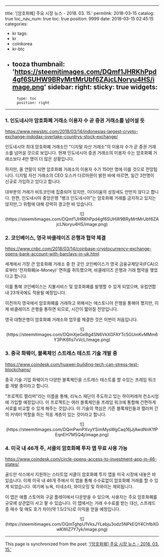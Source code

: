 
---
title: '[암호화폐]  주요 시장 뉴스 - 2018. 03. 15.'
permlink: 2018-03-15
catalog: true
toc_nav_num: true
toc: true
position: 9999
date: 2018-03-15 02:45:15
categories:
- kr
tags:
- kr
- coinkorea
- kr-btc
- tooza
thumbnail: 'https://steemitimages.com/DQmf1JHRKhPpd4gf6SUHW9BRyMrtMrUbf6ZAjcLNoryu4HS/image.png'
sidebar:
    right:
        sticky: true
widgets:
    -
        type: toc
        position: right
---


### 1. 인도네시아 암호화폐 거래소 이용자 수 곧 증권 거래소를 넘어설 듯
https://www.newsbtc.com/2018/03/14/indonesias-largest-crypto-exchange-indodax-overtake-countrys-stock-exchange/

인도네시아 최대  암호화폐 거래소인 "디지털 자산 거래소"의 이용자 수가 곧 증권 거래소를 넘어설 것으로 보입니다.  현재 인도네시아 증권 거래소의 이용자 수는 암호화폐 거래소보다 4만 명이 더 많은 상황입니다.

하지만, 올 연말이 되면 암호화폐 거래소의 이용자 수가 150만 명에 이를 것으로 전망됩니다.  디지털 자산 거래소의 CEO 오스카 다르마완이 밝힌 바에 따르면, 일간 3천명이 신규로 가입하고 있다고 합니다. 

대부분의 거래가 비트코인에 집중되어 있지만, 이더리움의 성장세도 만만치 않다고 합니다.  한편, 인도네시아 중앙은행 "뱅크 인도네시아"는 암호화폐 거래를 금지하고 있지는 않지만,그 위험에 대해 강력히 경고한 바 있습니다. 

<center>
![](https://steemitimages.com/DQmf1JHRKhPpd4gf6SUHW9BRyMrtMrUbf6ZAjcLNoryu4HS/image.png)
</center>

### 2. 코인베이스, 영국 바클레이즈 은행과 협약 체결
https://www.cnbc.com/2018/03/14/coinbase-cryptocurrency-exchange-opens-bank-account-with-barclays-in-uk.html

세계에서 가장 큰 암호화폐 거래소 중 한 곳인 코인베이스가 영국 금융규제당국(FCA)으로부터 '전자화폐(e-Money)' 면허를 취득했으며, 바클레이즈 은행과 거래 협약을 맺었다고 합니다. 

​이를 통해 코인베이스는 지불서비스 및 암호화폐를 발행할 수 있게 되었으며, 유럽연합 내 23개국에도 적용될 예정입니다.

이전까지 영국에서 암호화폐를 거래하고 위해서는 에스토니아 은행을 통해야 했지만, 이제 바클레이즈 은행을 통하면 되므로, 시간이 짧아질 전망입니다. 

영국 대형은행이 암호화폐 거래소와 업무를 체결한 것은 이번이 처음입니다.

<center>
![](https://steemitimages.com/DQmXjeGeBg4SN6VkXGFAYTc5GUmKvMMm6Y3PiK6fis7xVcL/image.png)
</center>

### 3. 중국 화웨이, 블록체인 스트레스 테스트 기술 개발 중
https://www.coindesk.com/huawei-building-tech-can-stress-test-blockchains/

중국 기술 기업 화웨이가 다양한 블록체인을 스트레스 테스트를 할 수있는 프레임 워크를 개발 중이라고 합니다. 

"프로젝트 캘리퍼"라는 이름을 통해, 리눅스 재단이 주도하고 있는 하이퍼레저 컨소시엄에 가입할 예정입니다.  이 프로젝트는 여러 블록체인을 프레임 워크에 통합해 간편하게 서로를 비교할 수 있게 해주는 것입니다.  이 기술의 핵심은 기존 블록체인들과 캘러퍼 간의 커넥터 역할을 하는 적응 계층이 있는 것이라고 합니다.

<center>
![](https://steemitimages.com/DQmPwnPXvyYSimMysWgCaq16jJjAwdNnK1fPEqnEH7M5Q4j/image.png)
</center>

### 4. 미국 내 46개 주, 서클의 암호화폐 투자 앱 무료 사용 가능
https://www.coindesk.com/circle-opens-access-to-investment-app-in-46-states/

골드만 삭스에서 지원하는 스타트업 서클이 암호화폐 투자 앱을 미국 시장에 내놓은 바 있습니다.  이제 미국 내 46개 주에서 이 앱을 통해 수수료없이 암호화폐 거래를 할 수 있게 되었습니다.  여기에 뉴욕, 미네소타, 와이오밍 및 하와이는 제외됩니다. 

이 앱은 애플 스토어와 구글 플레이에서 다운받을 수 있으며,  사용자는 주요 암호화폐를 규모에 상관없이 사고 팔 수 있습니다.  이 앱에서는 거래 수수료를 받는 대신, 스프레드 증 매수 및 매도 호가 차이(약 1.5/2%)로 이익을 얻을 예정입니다. 

<center>
![](https://steemitimages.com/DQmTghpU1VksJYLebju3odz5NPkEQY4ChfbXGwKWiZ7Y7yk/image.png)
</center>

- - -

This page is synchronized from the post: ['[암호화폐]  주요 시장 뉴스 - 2018. 03. 15.'](https://steemit.com/@pius.pius/2018-03-15)
